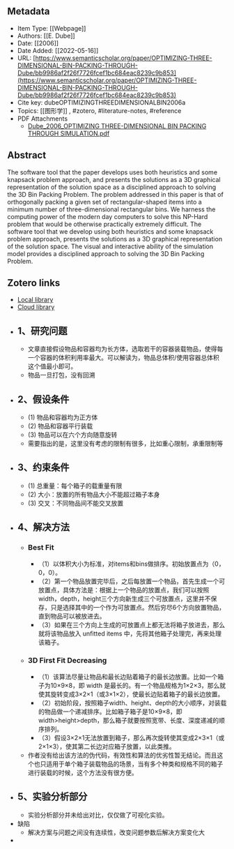 ## Metadata

* Item Type: [[Webpage]]
* Authors: [[E. Dube]]
* Date: [[2006]]
* Date Added: [[2022-05-16]]
* URL: [https://www.semanticscholar.org/paper/OPTIMIZING-THREE-DIMENSIONAL-BIN-PACKING-THROUGH-Dube/bb9986af2f26f7726fcef1bc684eac8239c9b853](https://www.semanticscholar.org/paper/OPTIMIZING-THREE-DIMENSIONAL-BIN-PACKING-THROUGH-Dube/bb9986af2f26f7726fcef1bc684eac8239c9b853)
* Cite key: dubeOPTIMIZINGTHREEDIMENSIONALBIN2006a
* Topics: [[图形学]]
, #zotero, #literature-notes, #reference
* PDF Attachments
	- [Dube_2006_OPTIMIZING THREE-DIMENSIONAL BIN PACKING THROUGH SIMULATION.pdf](zotero://open-pdf/library/items/4KX57WVI)
## Abstract

The software tool that the paper develops uses both heuristics and some knapsack problem approach, and presents the solutions as a 3D graphical representation of the solution space as a disciplined approach to solving the 3D Bin Packing Problem. The problem addressed in this paper is that of orthogonally packing a given set of rectangular-shaped items into a minimum number of three-dimensional rectangular bins. We harness the computing power of the modern day computers to solve this NP-Hard problem that would be otherwise practically extremely difficult. The software tool that we develop using both heuristics and some knapsack problem approach, presents the solutions as a 3D graphical representation of the solution space. The visual and interactive ability of the simulation model provides a disciplined approach to solving the 3D Bin Packing Problem.
##  Zotero links
* [Local library](zotero://select/items/1_QA83A8D9)
* [Cloud library](http://zotero.org/users/8989203/items/QA83A8D9)
- ## 1、研究问题
	- 文章直接假设物品和容器均为长方体，选取若干的容器装载物品，使得每一个容器的体积利用率最大。可以解读为，物品总体积/使用容器总体积 这个值最小即可。
	- 物品一旦打包，没有回溯
- ## 2、假设条件
	- (1) 物品和容器均为正方体
	- (2) 物品和容器平行装载
	- (3) 物品可以在六个方向随意旋转
	- 需要指出的是，这里没有考虑的限制有很多，比如重心限制，承重限制等
- ## 3、约束条件
	- (1) 总重量：每个箱子的载重量有限
	- (2) 大小：放置的所有物品大小不能超过箱子本身
	- (3) 交叉：不同物品间不能交叉放置
- ## 4、解决方法
	- ### Best Fit
		- （1）以体积大小为标准，对items和bins做排序。初始放置点为（0，0，0）。
		- （2）第一个物品放置完毕后，之后每放置一个物品，首先生成一个可放置点，具体方法是：根据上一个物品的放置点，我们可以按照width，depth，height三个方向新生成三个可放置点，这里并不保存，只是选择其中的一个作为可放置点。然后穷尽6个方向放置物品，直到物品可以被放进去。
		- （3）如果在三个方向上生成的可放置点上都无法将箱子放进去，那么就将该物品放入 unfitted items 中，先将其他箱子处理完，再来处理该箱子。
	- ### 3D First Fit Decreasing
		- （1）该算法尽量让物品和最长边贴着箱子的最长边放置。比如一个箱子为10×9×8，即 width 是最长的。有一个物品规格为1×2×3，那么就使其旋转变成3×2×1（或3×1×2），使最长边贴着箱子的最长边放置。
		- （2）初始阶段，按照箱子width、height、depth的大小顺序，对装载的物品做一个递减排序。比如箱子箱子是10×9×8，即width>height>depth，那么箱子就要按照宽带、长度、深度递减的顺序排列。
		- （3）假设3×2×1无法放置到箱子，那么再次旋转使其变成2×3×1（或2×1×3），使其第二长边对应箱子放置，以此类推。
	- 作者没有给出该方法的伪代码，有效性和算法的优劣性暂无结论。而且这个也只适用于单个箱子装载物品的场景，当有多个种类和规格不同的箱子进行装载的时候，这个方法没有很方便。
- ## 5、实验分析部分
	- 实验分析部分并未给出对比，仅仅做了可视化实验。
- 缺陷
	- 解决方案与问题之间没有连续性，改变问题参数后解决方案变化大
-